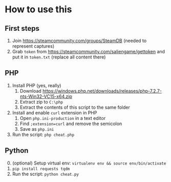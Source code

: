 # How to use this

## First steps

1. Join https://steamcommunity.com/groups/SteamDB (needed to represent captures)
2. Grab `token` from https://steamcommunity.com/saliengame/gettoken and put it in `token.txt` (replace all content there)

## PHP

1. Install PHP (yes, really)
   1. Download https://windows.php.net/downloads/releases/php-7.2.7-nts-Win32-VC15-x64.zip
   2. Extract zip to `C:\php`
   3. Extract the contents of this script to the same folder 
2. Install and enable `curl` extension in PHP
   1. Open `php.ini-production` in a text editor
   2. Find `;extension=curl` and remove the semicolon
   3. Save as `php.ini`
3. Run the script: `php cheat.php`

## Python

0. (optional) Setup virtual env: `virtualenv env && source env/bin/activate`
1. `pip install requests tqdm`
2. Run the script: `python cheat.py`
